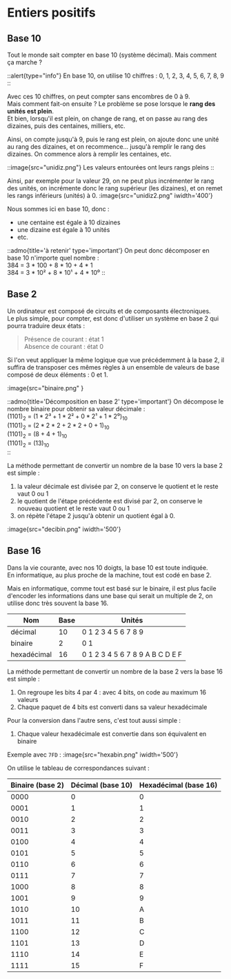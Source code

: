 # Entiers positifs
## Base 10
Tout le monde sait compter en base 10 (système décimal). Mais comment ça marche ?

::alert{type="info"}
En base 10, on utilise 10 chiffres : 0, 1, 2, 3, 4, 5, 6, 7, 8, 9
::

Avec ces 10 chiffres, on peut compter sans encombres de 0 à 9.  
Mais comment fait-on ensuite ? Le problème se pose lorsque le **rang des unités est plein**.  
Et bien, lorsqu'il est plein, on change de rang, et on passe au rang des dizaines, puis des centaines, milliers, etc.  

Ainsi, on compte jusqu'à 9, puis le rang est plein, on ajoute donc une unité au rang des dizaines, et on recommence... jusqu'à remplir le rang des dizaines. On commence alors à remplir les centaines, etc.

::image{src="unidiz.png"}
Les valeurs entourées ont leurs rangs pleins
::


Ainsi, par exemple pour la valeur 29, on ne peut plus incrémenter le rang des unités, on incrémente donc le rang supérieur (les dizaines), et on remet les rangs inférieurs (unités) à 0.
:image{src="unidiz2.png" iwidth='400'}


Nous sommes ici en base 10, donc :
- une centaine est égale à 10 dizaines
- une dizaine est égale à 10 unités
- etc.

::admo{title='à retenir' type='important'}
On peut donc décomposer en base 10 n'importe quel nombre :  
384 = 3 * 100 + 8 * 10 + 4 * 1  
384 = 3 * 10² + 8 * 10¹ + 4 * 10⁰
::

## Base 2
Un ordinateur est composé de circuits et de composants électroniques.  
Le plus simple, pour compter, est donc d'utiliser un système en base 2 qui pourra traduire deux états : 
> Présence de courant : état 1  
> Absence de courant : état 0

Si l'on veut appliquer la même logique que vue précédemment à la base 2, il suffira de transposer ces mêmes règles à un ensemble de valeurs de base composé de deux éléments : 0 et 1.  

:image{src="binaire.png" }

::admo{title='Décomposition en base 2' type='important'}
On décompose le nombre binaire pour obtenir sa valeur décimale :  
$(1101)_2$ = $(1 * 2³ + 1 * 2² + 0 * 2¹ + 1 * 2⁰)_{10}$  
$(1101)_2$ = $(2*2*2 + 2*2 + 0 + 1)_{10}$  
$(1101)_2$ = $(8 + 4 + 1)_{10}$  
$(1101)_2$ = $(13)_{10}$  
::

La méthode permettant de convertir un nombre de la base 10 vers la base 2 est simple :  

1. la valeur décimale est divisée par 2, on conserve le quotient et le reste vaut 0 ou 1
2. le quotient de l'étape précédente est divisé par 2, on conserve le nouveau quotient et le reste vaut 0 ou 1  
3. on répète l'étape 2 jusqu'à obtenir un quotient égal à 0.  

:image{src="decibin.png" iwidth='500'}

## Base 16
Dans la vie courante, avec nos 10 doigts, la base 10 est toute indiquée.  
En informatique, au plus proche de la machine, tout est codé en base 2.  

Mais en informatique, comme tout est basé sur le binaire, il est plus facile d'encoder les informations dans une base qui serait un multiple de 2, on utilise donc très souvent la base 16.

| Nom         | Base | Unités                          |
|-------------|------|---------------------------------|
| décimal     | 10   | 0 1 2 3 4 5 6 7 8 9             |
| binaire     | 2    | 0 1                             |
| hexadécimal | 16   | 0 1 2 3 4 5 6 7 8 9 A B C D E F |

La méthode permettant de convertir un nombre de la base 2 vers la base 16 est simple :

1. On regroupe les bits 4 par 4 : avec 4 bits, on code au maximum 16 valeurs
2. Chaque paquet de 4 bits est converti dans sa valeur hexadécimale

Pour la conversion dans l'autre sens, c'est tout aussi simple :

1. Chaque valeur hexadécimale est convertie dans son équivalent en binaire

Exemple avec `7FD` :
:image{src="hexabin.png" iwidth='500'}


On utilise le tableau de correspondances suivant :

| Binaire (base 2) | Décimal (base 10) | Hexadécimal (base 16) |
|------------------|-------------------|-----------------------|
| 0000             | 0                 | 0                     |
| 0001             | 1                 | 1                     |
| 0010             | 2                 | 2                     |
| 0011             | 3                 | 3                     |
| 0100             | 4                 | 4                     |
| 0101             | 5                 | 5                     |
| 0110             | 6                 | 6                     |
| 0111             | 7                 | 7                     |
| 1000             | 8                 | 8                     |
| 1001             | 9                 | 9                     |
| 1010             | 10                | A                     |
| 1011             | 11                | B                     |
| 1100             | 12                | C                     |
| 1101             | 13                | D                     |
| 1110             | 14                | E                     |
| 1111             | 15                | F                     |